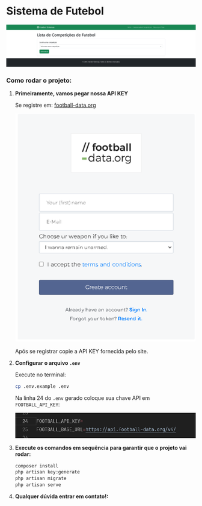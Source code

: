 # Sistema de Futebol


![](assets/20250201_022929_image.png)

### Como rodar o projeto:

1. **Primeiramente, vamos pegar nossa API KEY**

   Se registre em: [football-data.org](https://www.football-data.org/client/register)

   ![alt text](image.png)

   Após se registrar copie a API KEY fornecida pelo site.
2. **Configurar o arquivo `.env`**

   Execute no terminal:

   ```bash
   cp .env.example .env
   ```
   Na linha 24 do `.env` gerado coloque sua chave API em `FOOTBALL_API_KEY`:

   ![alt text](image-1.png)
3. **Execute os comandos em sequência para garantir que o projeto vai rodar:**

   ```bash
   composer install
   php artisan key:generate
   php artisan migrate
   php artisan serve
   ```

4. **Qualquer dúvida entrar em contato!:**
